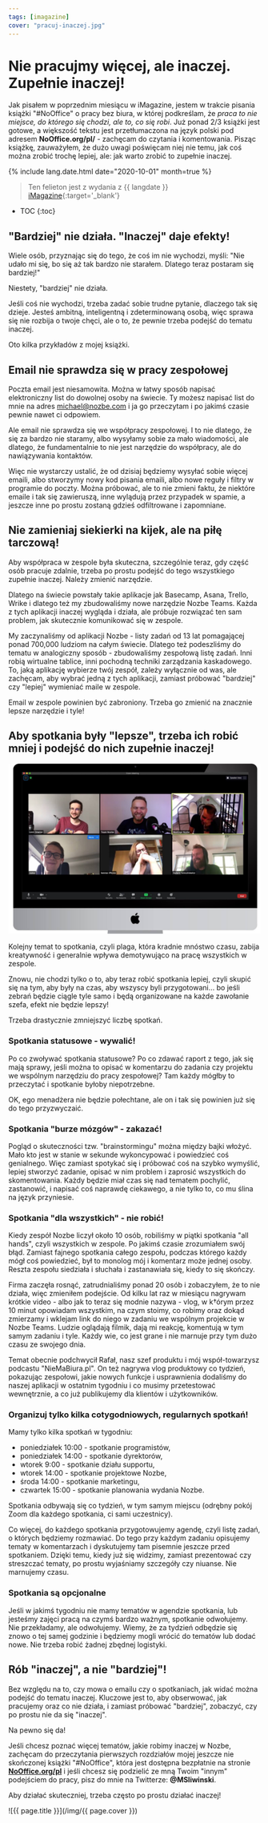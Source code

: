 ```yaml
---
tags: [imagazine]
cover: "pracuj-inaczej.jpg"
---
```



# Nie pracujmy więcej, ale inaczej. Zupełnie inaczej!

Jak pisałem w poprzednim miesiącu w iMagazine, jestem w trakcie pisania książki "#NoOffice" o pracy bez biura, w której podkreślam, że *praca to nie miejsce, do którego się chodzi, ale to, co się robi*. Już ponad 2/3 książki jest gotowe, a większość tekstu jest przetłumaczona na język polski pod adresem **NoOffice.org/pl/** - zachęcam do czytania i komentowania. Pisząc książkę, zauważyłem, że dużo uwagi poświęcam niej nie temu, jak coś można zrobić trochę lepiej, ale: jak warto zrobić to zupełnie inaczej.

<!--More-->

{% include lang.date.html date="2020-10-01" month=true %}

> Ten felieton jest z wydania z {{ langdate }} [iMagazine](https://imagazine.pl){:target='_blank'}

* TOC
{:toc}

## "Bardziej" nie działa. "Inaczej" daje efekty!

Wiele osób, przyznając się do tego, że coś im nie wychodzi, myśli: "Nie udało mi się, bo się aż tak bardzo nie starałem. Dlatego teraz postaram się bardziej!"

Niestety, "bardziej" nie działa.

Jeśli coś nie wychodzi, trzeba zadać sobie trudne pytanie, dlaczego tak się dzieje. Jesteś ambitną, inteligentną i zdeterminowaną osobą, więc sprawa się nie rozbija o twoje chęci, ale o to, że pewnie trzeba podejść do tematu inaczej.

Oto kilka przykładów z mojej książki.

## Email nie sprawdza się w pracy zespołowej

Poczta email jest niesamowita. Można w łatwy sposób napisać elektroniczny list do dowolnej osoby na świecie. Ty możesz napisać list do mnie na adres michael@nozbe.com i ja go przeczytam i po jakimś czasie pewnie nawet ci odpowiem.

Ale email nie sprawdza się we współpracy zespołowej. I to nie dlatego, że się za bardzo nie staramy, albo wysyłamy sobie za mało wiadomości, ale dlatego, że fundamentalnie to nie jest narzędzie do współpracy, ale do nawiązywania kontaktów.

Więc nie wystarczy ustalić, że od dzisiaj będziemy wysyłać sobie więcej emaili, albo stworzymy nowy kod pisania emaili, albo nowe reguły i filtry w programie do poczty. Można próbować, ale to nie zmieni faktu, że niektóre emaile i tak się zawieruszą, inne wylądują przez przypadek w spamie, a jeszcze inne po prostu zostaną gdzieś odfiltrowane i zapomniane.

## Nie zamieniaj siekierki na kijek, ale na piłę tarczową!

Aby współpraca w zespole była skuteczna, szczególnie teraz, gdy część osób pracuje zdalnie, trzeba po prostu podejść do tego wszystkiego zupełnie inaczej. Należy zmienić narzędzie.

Dlatego na świecie powstały takie aplikacje jak Basecamp, Asana, Trello, Wrike i dlatego też my zbudowaliśmy nowe narzędzie Nozbe Teams. Każda z tych aplikacji inaczej wygląda i działa, ale próbuje rozwiązać ten sam problem, jak skutecznie komunikować się w zespole.

My zaczynaliśmy od aplikacji Nozbe - listy zadań od 13 lat pomagającej ponad 700,000 ludziom na całym świecie. Dlatego też podeszliśmy do tematu w analogiczny sposób - zbudowaliśmy zespołową listę zadań. Inni robią wirtualne tablice, inni pochodną techniki zarządzania kaskadowego. To, jaką aplikację wybierze twój zespół, zależy wyłącznie od was, ale zachęcam, aby wybrać jedną z tych aplikacji, zamiast próbować "bardziej" czy "lepiej" wymieniać maile w zespole.

Email w zespole powinien być zabroniony. Trzeba go zmienić na znacznie lepsze narzędzie i tyle!

## Aby spotkania były "lepsze", trzeba ich robić mniej i podejść do nich zupełnie inaczej!

![{{ page.title }} 2](/img/pracuj-inaczej-2.jpg)

Kolejny temat to spotkania, czyli plaga, która kradnie mnóstwo czasu, zabija kreatywność i generalnie wpływa demotywująco na pracę wszystkich w zespole.

Znowu, nie chodzi tylko o to, aby teraz robić spotkania lepiej, czyli skupić się na tym, aby były na czas, aby wszyscy byli przygotowani… bo jeśli zebrań będzie ciągle tyle samo i będą organizowane na każde zawołanie szefa, efekt nie będzie lepszy!

Trzeba drastycznie zmniejszyć liczbę spotkań.

### Spotkania statusowe - wywalić!

Po co zwoływać spotkania statusowe? Po co zdawać raport z tego, jak się mają sprawy, jeśli można to opisać w komentarzu do zadania czy projektu we wspólnym narzędziu do pracy zespołowej? Tam każdy mógłby to przeczytać i spotkanie byłoby niepotrzebne.

OK, ego menadżera nie będzie połechtane, ale on i tak się powinien już się do tego przyzwyczaić.

### Spotkania "burze mózgów" - zakazać!

Pogląd o skuteczności tzw. "brainstormingu" można między bajki włożyć. Mało kto jest w stanie w sekunde wykoncypować i powiedzieć coś genialnego. Więc zamiast spotykać się i próbować coś na szybko wymyślić, lepiej stworzyć zadanie, opisać w nim problem i zaprosić wszystkich do skomentowania. Każdy będzie miał czas się nad tematem pochylić, zastanowić, i napisać coś naprawdę ciekawego, a nie tylko to, co mu ślina na język przyniesie.

### Spotkania "dla wszystkich" - nie robić!

Kiedy zespół Nozbe liczył około 10 osób, robiliśmy w piątki spotkania "all hands", czyli wszystkich w zespole. Po jakimś czasie zrozumiałem swój błąd. Zamiast fajnego spotkania całego zespołu, podczas którego każdy mógł coś powiedzieć, był to monolog mój i komentarz może jednej osoby. Reszta zespołu siedziała i słuchała i zastanawiała się, kiedy to się skończy.

Firma zaczęła rosnąć, zatrudnialiśmy ponad 20 osób i zobaczyłem, że to nie działa, więc zmieniłem podejście. Od kilku lat raz w miesiącu nagrywam krótkie video - albo jak to teraz się modnie nazywa - vlog, w k†órym przez 10 minut opowiadam wszystkim, na czym stoimy, co robimy oraz dokąd zmierzamy i wklejam link do niego w zadaniu we wspólnym projekcie w Nozbe Teams. Ludzie oglądają filmik, dają mi reakcję, komentują w tym samym zadaniu i tyle. Każdy wie, co jest grane i nie marnuje przy tym dużo czasu ze swojego dnia.

Temat obecnie podchwycił Rafał, nasz szef produktu i mój współ-towarzysz podcastu "NieMaBiura.pl". On też nagrywa vlog produktowy co tydzień, pokazując zespołowi, jakie nowych funkcje i usprawnienia dodaliśmy do naszej aplikacji w ostatnim tygodniu i co musimy przetestować wewnętrznie, a co już publikujemy dla klientów i użytkowników.

### Organizuj tylko kilka cotygodniowych, regularnych spotkań!

Mamy tylko kilka spotkań w tygodniu:

- poniedziałek 10:00 - spotkanie programistów,
- poniedziałek 14:00 - spotkanie dyrektorów,
- wtorek 9:00 - spotkanie działu supportu,
- wtorek 14:00 - spotkanie projektowe Nozbe,
- środa 14:00 - spotkanie marketingu,
- czwartek 15:00 - spotkanie planowania wydania Nozbe.

Spotkania odbywają się co tydzień, w tym samym miejscu (odrębny pokój Zoom dla każdego spotkania, ci sami uczestnicy).

Co więcej, do każdego spotkania przygotowujemy agendę, czyli listę zadań, o których będziemy rozmawiać. Do tego przy każdym zadaniu opisujemy tematy w komentarzach i dyskutujemy tam pisemnie jeszcze przed spotkaniem. Dzięki temu, kiedy już się widzimy, zamiast prezentować czy streszczać tematy, po prostu wyjaśniamy szczegóły czy niuanse. Nie marnujemy czasu.

### Spotkania są opcjonalne

Jeśli w jakimś tygodniu nie mamy tematów w agendzie spotkania, lub jesteśmy zajęci pracą na czymś bardzo ważnym, spotkanie odwołujemy. Nie przekładamy, ale odwołujemy. Wiemy, że za tydzień odbędzie się znowo o tej samej godzinie i będziemy mogli wrócić do tematów lub dodać nowe. Nie trzeba robić żadnej zbędnej logistyki.

## Rób "inaczej", a nie "bardziej"!

Bez względu na to, czy mowa o emailu czy o spotkaniach, jak widać można podejść do tematu inaczej. Kluczowe jest to, aby obserwować, jak pracujemy oraz co nie działa, i zamiast próbować "bardziej", zobaczyć, czy po prostu nie da się "inaczej".

Na pewno się da!

Jeśli chcesz poznać więcej tematów, jakie robimy inaczej w Nozbe, zachęcam do przeczytania pierwszych rozdziałów mojej jeszcze nie skończonej książki "#NoOffice", która jest dostępna bezpłatnie na stronie **[NoOffice.org/pl](https://NoOffice.org/pl/)** i jeśli chcesz się podzielić ze mną Twoim "innym" podejściem do pracy, pisz do mnie na Twitterze: **@MSliwinski**.

Aby działać skuteczniej, trzeba często po prostu działać inaczej!

![{{ page.title }}](/img/{{ page.cover }})

[n]: https://nozbe.com/